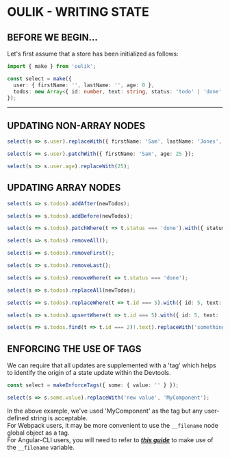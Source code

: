 # OULIK - WRITING STATE #

## BEFORE WE BEGIN... ##
Let's first assume that a store has been initialized as follows:
```Typescript
import { make } from 'oulik';

const select = make({
  user: { firstName: '', lastName: '', age: 0 },
  todos: new Array<{ id: number, text: string, status: 'todo' | 'done' }>()
});
```
---
## UPDATING **NON-ARRAY** NODES ##
```Typescript
select(s => s.user).replaceWith({ firstName: 'Sam', lastName: 'Jones', age: 25 });

select(s => s.user).patchWith({ firstName: 'Sam', age: 25 });

select(s => s.user.age).replaceWith(25);
```

## UPDATING **ARRAY** NODES ##
```Typescript
select(s => s.todos).addAfter(newTodos);

select(s => s.todos).addBefore(newTodos);

select(s => s.todos).patchWhere(t => t.status === 'done').with({ status: 'todo' });

select(s => s.todos).removeAll();

select(s => s.todos).removeFirst();

select(s => s.todos).removeLast();

select(s => s.todos).removeWhere(t => t.status === 'done');

select(s => s.todos).replaceAll(newTodos);

select(s => s.todos).replaceWhere(t => t.id === 5).with({ id: 5, text: 'bake cookies', status: 'todo' });

select(s => s.todos).upsertWhere(t => t.id === 5).with({ id: 5, text: 'bake cookies', status: 'todo' });

select(s => s.todos.find(t => t.id === 2)!.text).replaceWith('something else');
```

## ENFORCING THE USE OF **TAGS** ##
We can require that all updates are supplemented with a 'tag' which helps to identify the origin of a state update within the Devtools.  
```Typescript
const select = makeEnforceTags({ some: { value: '' } });

select(s => s.some.value).replaceWith('new value', 'MyComponent');
```
In the above example, we've used 'MyComponent' as the tag but any user-defined string is acceptable.  
For Webpack users, it may be more convenient to use the `__filename` node global object as a tag.  
For Angular-CLI users, you will need to refer to ***[this guide](./readme-ng-tags.md)*** to make use of the `__filename` variable.
